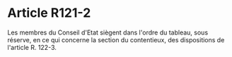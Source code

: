 # Article R121-2

Les membres du Conseil d'Etat siègent dans l'ordre du tableau, sous réserve, en ce qui concerne la section du contentieux, des dispositions de l'article R. 122-3.
